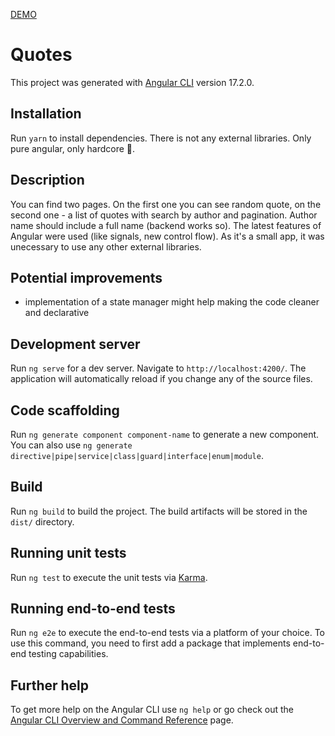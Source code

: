 [DEMO](https://dhutaryan.github.io/quotes)

# Quotes

This project was generated with [Angular CLI](https://github.com/angular/angular-cli) version 17.2.0.

## Installation

Run `yarn` to install dependencies.
There is not any external libraries. Only pure angular, only hardcore 🤟.

## Description

You can find two pages. On the first one you can see random quote, on the second one - a list of quotes with search by author and pagination. Author name should include a full name (backend works so).
The latest features of Angular were used (like signals, new control flow). As it's a small app, it was unecessary to use any other external libraries.

## Potential improvements

- implementation of a state manager might help making the code cleaner and declarative

## Development server

Run `ng serve` for a dev server. Navigate to `http://localhost:4200/`. The application will automatically reload if you change any of the source files.

## Code scaffolding

Run `ng generate component component-name` to generate a new component. You can also use `ng generate directive|pipe|service|class|guard|interface|enum|module`.

## Build

Run `ng build` to build the project. The build artifacts will be stored in the `dist/` directory.

## Running unit tests

Run `ng test` to execute the unit tests via [Karma](https://karma-runner.github.io).

## Running end-to-end tests

Run `ng e2e` to execute the end-to-end tests via a platform of your choice. To use this command, you need to first add a package that implements end-to-end testing capabilities.

## Further help

To get more help on the Angular CLI use `ng help` or go check out the [Angular CLI Overview and Command Reference](https://angular.io/cli) page.
